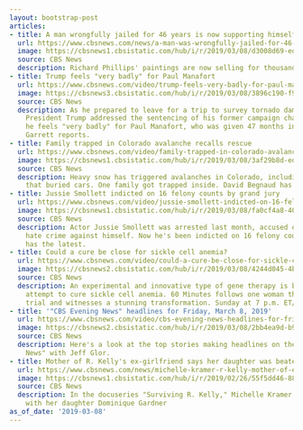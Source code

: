 ```yaml
---
layout: bootstrap-post
articles:
- title: A man wrongfully jailed for 46 years is now supporting himself with his art
  url: https://www.cbsnews.com/news/a-man-was-wrongfully-jailed-for-46-years-now-hes-supporting-himself-with-his-art/
  image: https://cbsnews1.cbsistatic.com/hub/i/r/2019/03/08/d3008d69-ed8f-45a5-b8fe-892c59168908/thumbnail/1200x630/0b19a9bbcbe639ffe8e6fcb150f1f340/d2-hartman-otr-0308en-frame-377.jpg
  source: CBS News
  description: Richard Phillips' paintings are now selling for thousands of dollars
- title: Trump feels "very badly" for Paul Manafort
  url: https://www.cbsnews.com/video/trump-feels-very-badly-for-paul-manafort/
  image: https://cbsnews3.cbsistatic.com/hub/i/r/2019/03/08/3896c190-f94d-499d-8841-5a7d29038822/thumbnail/1200x630/70a764a430feb4ee6b0fd27631ac72e4/0308-en-trumplatest-garrett-1799916-640x360.jpg
  source: CBS News
  description: As he prepared to leave for a trip to survey tornado damage in Alabama,
    President Trump addressed the sentencing of his former campaign chariman. He said
    he feels "very badly" for Paul Manafort, who was given 47 months in prison. Major
    Garrett reports.
- title: Family trapped in Colorado avalanche recalls rescue
  url: https://www.cbsnews.com/video/family-trapped-in-colorado-avalanche-recalls-rescue/
  image: https://cbsnews1.cbsistatic.com/hub/i/r/2019/03/08/3af29b8d-edb7-412a-bfc3-a1d6262cfbc9/thumbnail/1200x630/bec77f910293edce1c102443696785af/0308-en-coavelanche-begnaud-1799913-640x360.jpg
  source: CBS News
  description: Heavy snow has triggered avalanches in Colorado, including one on Thursday
    that buried cars. One family got trapped inside. David Begnaud has their story.
- title: Jussie Smollett indicted on 16 felony counts by grand jury
  url: https://www.cbsnews.com/video/jussie-smollett-indicted-on-16-felony-counts-by-grand-jury/
  image: https://cbsnews1.cbsistatic.com/hub/i/r/2019/03/08/fa0cf4a8-406b-410c-a17d-2fdc90afc593/thumbnail/1200x630/0183a97104c34fe69a079a1a4368bf5b/0308-en-smollett-reynolds-389212-1799905-640x360.jpg
  source: CBS News
  description: Actor Jussie Smollett was arrested last month, accused of staging a
    hate crime against himself. Now he's been indicted on 16 felony counts. Dean Reynolds
    has the latest.
- title: Could a cure be close for sickle cell anemia?
  url: https://www.cbsnews.com/video/could-a-cure-be-close-for-sickle-cell-anemia-60-minutes/
  image: https://cbsnews2.cbsistatic.com/hub/i/r/2019/03/08/4244d045-4bae-4e14-ba0a-f66f6a8dd400/thumbnail/1200x630/3e0f8776bbdf64904e4b7083e49ae441/sicklecellpreview-1799853-640x360.jpg
  source: CBS News
  description: An experimental and innovative type of gene therapy is being used to
    attempt to cure sickle cell anemia. 60 Minutes follows one woman through a clinical
    trial and witnesses a stunning transformation. Sunday at 7 p.m. ET/PT
- title: '"CBS Evening News" headlines for Friday, March 8, 2019'
  url: https://www.cbsnews.com/video/cbs-evening-news-headlines-for-friday-march-8-2019/
  image: https://cbsnews2.cbsistatic.com/hub/i/r/2019/03/08/2bb4ea9d-b902-4db5-9739-f03b32eda81f/thumbnail/1200x630/2fda089122a893b683c0306f25e929ea/0308-en-headlines-1799895-640x360.jpg
  source: CBS News
  description: Here's a look at the top stories making headlines on the "CBS Evening
    News" with Jeff Glor.
- title: Mother of R. Kelly's ex-girlfriend says her daughter was beaten, choked
  url: https://www.cbsnews.com/news/michelle-kramer-r-kelly-mother-of-ex-girlfriend-says-her-daughter-was-beaten-choked-2019-03-08/
  image: https://cbsnews1.cbsistatic.com/hub/i/r/2019/02/26/55f5dd46-8814-4b86-b9d9-2721e641d3db/thumbnail/1200x630/991f31b146a70a49f8b806681febc33d/gettyimages-1132147659.jpg
  source: CBS News
  description: In the docuseries "Surviving R. Kelly," Michelle Kramer is seen reuniting
    with her daughter Dominique Gardner
as_of_date: '2019-03-08'
---
```



